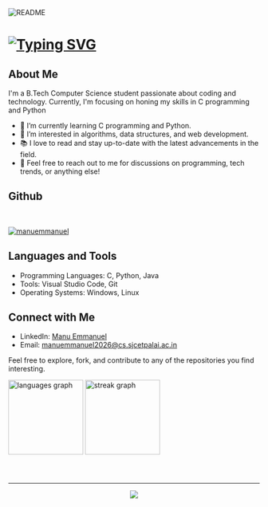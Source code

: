 <img title="manuemmanuel" alt="README" src="https://media.giphy.com/media/NKEt9elQ5cR68/giphy.gif">


# [![Typing SVG](https://readme-typing-svg.demolab.com/?lines=Hey+there!+👋;I'm+Manu+Emmanuel)](https://git.io/typing-svg)

## About Me
I'm a B.Tech Computer Science student passionate about coding and technology. Currently, I'm focusing on honing my skills in C programming and Python

- 🌱 I’m currently learning C programming and Python.
- 🔭 I’m interested in algorithms, data structures, and web development.
- 📚 I love to read and stay up-to-date with the latest advancements in the field.
- 💬 Feel free to reach out to me for discussions on programming, tech trends, or anything else!

## Github
<br>
<p align="left"> <a href="https://github.com/manuemmanuel"><img src="https://github-profile-trophy.vercel.app/?username=manuemmanuel&theme=nord" alt="manuemmanuel" /></a> </p>

## Languages and Tools
- Programming Languages: C, Python, Java
- Tools: Visual Studio Code, Git
- Operating Systems: Windows, Linux

## Connect with Me
- LinkedIn: [Manu Emmanuel](https://www.linkedin.com/in/manu-emmanuel-a8b96527bl)
- Email: manuemmanuel2026@cs.sjcetpalai.ac.in

Feel free to explore, fork, and contribute to any of the repositories you find interesting. 

<div align="left">
  <img src="https://github-readme-stats.vercel.app/api/top-langs?username=manuemmanuel&locale=en&hide_title=false&layout=compact&card_width=320&langs_count=5&theme=midnight-purple&hide_border=true&order=2" height="150" alt="languages graph"  />
  <img src="https://streak-stats.demolab.com?user=manuemmanuel&locale=en&mode=daily&theme=midnight-purple&hide_border=true&border_radius=5&date_format=j M[ Y]&order=3" height="150" alt="streak graph"  />

</div>

###
<br>
<hr>
<div align="center">
  <img src="https://profile-counter.glitch.me/manuemmanuel/count.svg?"  />
</div>

###


